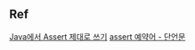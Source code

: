 


## Ref

[Java에서 Assert 제대로 쓰기](https://yeh35.github.io/blog.github.io/documents/java/java-assert/)
[assert 예약어 - 단언문](https://velog.io/@jamie/assert)